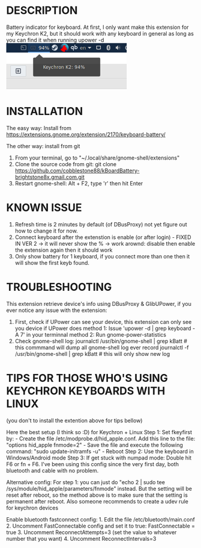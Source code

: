 # DESCRIPTION

Battery indicator for keyboard. At first, I only want make this extension for my Keychron K2,
but it should work with any keyboard in general as long as you can find it when running upower -d
![screenshot](Screenshot.png)
# INSTALLATION

The easy way: Install from https://extensions.gnome.org/extension/2170/keyboard-battery/

The other way: install from git
   1. From your terminal, go to "~/.local/share/gnome-shell/extensions"
   2. Clone the source code from git:
	git clone https://github.com/cobblestone88/kBoardBattery-brightstone8x.gmail.com.git
   3. Restart gnome-shell: Alt + F2, type 'r' then hit Enter

# KNOWN ISSUE

   1. Refresh time is 2 minutes by default (of DBusProxy) not yet figure out how to change it for now. 
   2. Connect keyboard after the extenstion is enable (or after login) - FIXED IN VER 2
    -> it will never show the %
    -> work arownd: disable then enable the extension again then it should work
   3. Only show battery for 1 keyboard, if you connect more than one then it will show the first keyb found.

# TROUBLESHOOTING

This extension retrieve device's info using DBusProxy & GlibUPower, if you ever notice any issue with the extension:
   1. First, check if UPower can see your device, this extension can only see you device if UPower does
      method 1: Issue 'upower -d | grep keyboard -A 7' in your terminnal
      method 2: Run gnome-power-statistics
   2. Check gnome-shell log:
      journalctl /usr/bin/gnome-shell | grep kBatt		# this commmand will dump all gnome-shell log ever record
      journalctl -f /usr/bin/gnome-shell | grep kBatt		# this will only show new log

# TIPS FOR THOSE WHO'S USING KEYCHRON KEYBOARDS WITH LINUX 
(you don't to install the extention above for tips bellow)

Here the best setup (I think so :D) for Keychron + Linux
	Step 1: Set fkeyfirst by:
	- Create the file /etc/modprobe.d/hid_apple.conf. Add this line to the file: "options hid_apple fnmode=2"
	- Save the file and execute the following command: "sudo update-initramfs -u"
	- Reboot
	Step 2: Use the keyboard in Windows/Android mode
	Step 3: If get stuck with numpad mode: Double hit F6 or fn + F6.
	I've been using this config since the very first day, both bluetooth and cable with no problem.

Alternative config:
	For step 1: you can just do "echo 2 | sudo tee /sys/module/hid_apple/parameters/fnmode" instead.
	But the setting will be reset after reboot, so the method above is to make sure that the setting 
	is permanent after reboot. Also someone recommends to create a udev rule for keychron devices
	
Enable bluetooth fastconnect config:
	1. Edit the file /etc/bluetooth/main.conf
	2. Uncomment FastConnectable config and set it to true: FastConnectable = true
	3. Uncomment ReconnectAttempts=3 (set the value to whatever number that you want)
	4. Uncomment ReconnectIntervals=3

